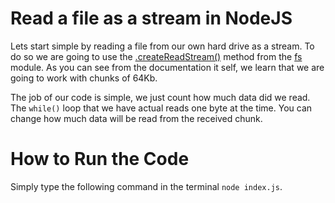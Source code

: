 # Read a file as a stream in NodeJS

Lets start simple by reading a file from our own hard drive as a stream. To do so we are going to use the [.createReadStream()](https://nodejs.org/api/fs.html#fs_fs_createreadstream_path_options) method from the [fs](https://nodejs.org/api/fs.html) module. As you can see from the documentation it self, we learn that we are going to work with chunks of 64Kb.

The job of our code is simple, we just count how much data did we read. The `while()` loop that we have actual reads one byte at the time. You can change how much data will be read from the received chunk.

# How to Run the Code

Simply type the following command in the terminal `node index.js`.